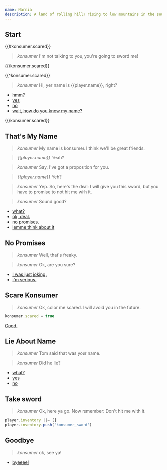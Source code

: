 ```yaml
---
name: Narnia
description: A land of rolling hills rising to low mountains in the south. It is predominantly forested except for marshlands in the north. The country is bordered on the east by the Eastern Ocean, on the west by a great mountain range, on the north by the River Shribble, and on the south by Archenland.
---
```


## Start

{{#konsumer.scared}}

> *konsumer* I'm not talking to you, you're going to sword me!

{{/konsumer.scared}}


{{^konsumer.scared}}

> *konsumer* Hi, yer name is {{player.name}}, right?

- [hmm?](#start)
- [yes](#thats_my_name)
- [no](#lie_about_name)
- [wait, how do you know my name?](#lie_about_name)

{{/konsumer.scared}}


## That's My Name

> *konsumer* My name is konsumer. I think we'll be great friends.

> *{{player.name}}* Yeah?

> *konsumer* Say, I've got a proposition for you.

> *{{player.name}}* Yeh?

> *konsumer* Yep. So, here's the deal: I will give you this sword, but you have to promise to not hit me with it.

> *konsumer* Sound good?

- [what?](#thats_my_name)
- [ok, deal.](#take_sword)
- [no promises.](#no_promises)
- [lemme think about it](#goodbye)


## No Promises

> *konsumer* Well, that's freaky.

> *konsumer* Ok, are you sure?


- [I was just joking.](#take_sword)
- [I'm serious.](#scare_konsumer)


## Scare Konsumer

> *konsumer* Ok, color me scared. I will avoid you in the future.

```js
konsumer.scared = true
```

[Good.](END)


## Lie About Name

> *konsumer* Tom said that was your name.

> *konsumer* Did he lie?

- [what?](#lie_about_name)
- [yes](#goodbye)
- [no](#thats_my_name)


## Take sword

> *konsumer* Ok, here ya go. Now remember: Don't hit me with it.

```js
player.inventory ||= []
player.inventory.push('konsumer_sword')
```


## Goodbye

> *konsumer* ok, see ya!

- [byeeee!](END)